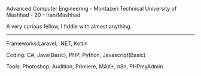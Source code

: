 Advanced Computer Engineering - Montazeri Technical University of Mashhad - 20 - Iran/Mashhad

A very curious fellow, I fiddle with almost anything.

--------------------------------------------------------------------------------------------------

Frameworks:Laravel, .NET, Kotlin

Coding: C#, Java(Basic), PHP, Python, Javascript(Basic)

Tools: Photoshop, Audition, Primiere, MAX+, n8n, PHPmyAdmin

